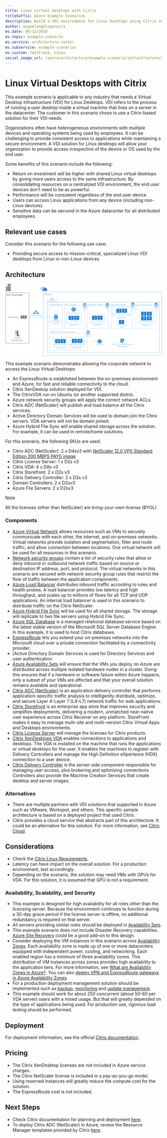 ```yaml
---
title: Linux virtual desktops with Citrix
titleSuffix: Azure Example Scenarios
description: Build a VDI environment for Linux Desktops using Citrix on Azure.
author: miguelangelopereira
ms.date: 09/12/2018
ms.topic: example-scenario
ms.service: architecture-center
ms.subservice: example-scenarios
ms.custom: fasttrack, Linux
social_image_url: /azure/architecture/example-scenario/infrastructure/media/azure-citrix-sample-diagram.png
---
```


# Linux Virtual Desktops with Citrix

This example scenario is applicable to any industry that needs a Virtual Desktop Infrastructure (VDI) for Linux Desktops. VDI refers to the process of running a user desktop inside a virtual machine that lives on a server in the datacenter. The customer in this scenario chose to use a Citrix-based solution for their VDI needs.

Organizations often have heterogeneous environments with multiple devices and operating systems being used by employees. It can be challenging to provide consistent access to applications while maintaining a secure environment. A VDI solution for Linux desktops will allow your organization to provide access irrespective of the device or OS used by the end user.

Some benefits of this scenario include the following:

- Return on investment will be higher with shared Linux virtual desktops by giving more users access to the same infrastructure. By consolidating resources on a centralized VDI environment, the end user devices don't need to be as powerful.
- Performance will be consistent regardless of the end user device.
- Users can access Linux applications from any device (including non-Linux devices).
- Sensitive data can be secured in the Azure datacenter for all distributed employees.

## Relevant use cases

Consider this scenario for the following use case:

- Providing secure access to mission-critical, specialized Linux VDI desktops from Linux or non-Linux devices

## Architecture

[![Diagram of Virtual Desktop Infrastructure architecture](./media/azure-citrix-sample-diagram.png "Architecture Diagram")](./media/azure-citrix-sample-diagram.png#lightbox)

This example scenario demonstrates allowing the corporate network to access the Linux Virtual Desktops:

- An ExpressRoute is established between the on-premises environment and Azure, for fast and reliable connectivity to the cloud.
- Citrix XenDeskop solution deployed for VDI.
- The CitrixVDA run on Ubuntu (or another supported distro).
- Azure network security groups will apply the correct network ACLs.
- Citrix ADC (NetScaler) will publish and load balance all the Citrix services.
- Active Directory Domain Services will be used to domain join the Citrix servers. VDA servers will not be domain joined.
- Azure Hybrid File Sync will enable shared storage across the solution. For example, it can be used in remote/home solutions.

For this scenario, the following SKUs are used:

- Citrix ADC (NetScaler): 2 x D4sv3 with [NetScaler 12.0 VPX Standard Edition 200 MBPS PAYG image](https://azuremarketplace.microsoft.com/pt-br/marketplace/apps/citrix.netscalervpx-120?tab=PlansAndPrice)
- Citrix License Server: 1 x D2s v3
- Citrix VDA: 4 x D8s v3
- Citrix Storefront: 2 x D2s v3
- Citrix Delivery Controller: 2 x D2s v3
- Domain Controllers: 2 x D2sv3
- Azure File Servers: 2 x D2sv3

> [!NOTE]
> All the licenses (other than NetScaler) are bring-your-own-license (BYOL)

### Components

- [Azure Virtual Network](/azure/virtual-network/virtual-networks-overview) allows resources such as VMs to securely communicate with each other, the internet, and on-premises networks. Virtual networks provide isolation and segmentation, filter and route traffic, and allow connection between locations. One virtual network will be used for all resources in this scenario.
- [Network security groups](/azure/virtual-network/security-overview) contain a list of security rules that allow or deny inbound or outbound network traffic based on source or destination IP address, port, and protocol. The virtual networks in this scenario are secured with network security group rules that restrict the flow of traffic between the application components.
- [Azure Load Balancer](/azure/application-gateway/overview) distributes inbound traffic according to rules and health probes. A load balancer provides low latency and high throughput, and scales up to millions of flows for all TCP and UDP applications. An internal load balancer is used in this scenario to distribute traffic on the Citrix NetScaler.
- [Azure Hybrid File Sync](https://github.com/MicrosoftDocs/azure-docs/edit/master/articles/storage/files/storage-sync-files-planning.md) will be used for all shared storage. The storage will replicate to two file servers using Hybrid File Sync.
- [Azure SQL Database](/azure/sql-database/sql-database-technical-overview) is a managed relational database service based on the latest stable version of the Microsoft SQL Server Database Engine. In this example, it is used to host Citrix databases.
- [ExpressRoute](/azure/expressroute/expressroute-introduction) lets you extend your on-premises networks into the Microsoft cloud over a private connection facilitated by a connectivity provider.
- [Active Directory Domain Services is used for Directory Services and user authentication
- [Azure Availability Sets](/azure/virtual-machines/windows/tutorial-availability-sets) will ensure that the VMs you deploy on Azure are distributed across multiple isolated hardware nodes in a cluster. Doing this ensures that if a hardware or software failure within Azure happens, only a subset of your VMs are affected and that your overall solution remains available and operational.
- [Citrix ADC (NetScaler)](https://www.citrix.com/products/citrix-adc) is an application delivery controller that performs application-specific traffic analysis to intelligently distribute, optimize, and secure Layer 4-Layer 7 (L4–L7) network traffic for web applications.
- [Citrix Storefront](https://www.citrix.com/products/citrix-virtual-apps-and-desktops/citrix-storefront.html) is an enterprise app store that improves security and simplifies deployments, delivering a modern, unmatched near-native user experience across Citrix Receiver on any platform. StoreFront makes it easy to manage multi-site and multi-version Citrix Virtual Apps and Desktops environments.
- [Citrix License Server](https://www.citrix.com/buy/licensing/overview.html) will manage the licenses for Citrix products.
- [Citrix XenDesktops VDA](https://docs.citrix.com/en-us/citrix-virtual-apps-desktops-service) enables connections to applications and desktops. The VDA is installed on the machine that runs the applications or virtual desktops for the user. It enables the machines to register with Delivery Controllers and manage the High Definition eXperience (HDX) connection to a user device.
- [Citrix Delivery Controller](https://docs.citrix.com/en-us/xenapp-and-xendesktop/7-15-ltsr/manage-deployment/delivery-controllers) is the server-side component responsible for managing user access, plus brokering and optimizing connections. Controllers also provide the Machine Creation Services that create desktop and server images.

### Alternatives

- There are multiple partners with VDI solutions that supported in Azure such as VMware, Workspot, and others. This specific sample architecture is based on a deployed project that used Citrix.
- Citrix provides a cloud service that abstracts part of this architecture. It could be an alternative for this solution. For more information, see [Citrix Cloud](https://www.citrix.com/products/citrix-cloud).

## Considerations

- Check the [Citrix Linux Requirements](https://docs.citrix.com/en-us/linux-virtual-delivery-agent/current-release/system-requirements).
- Latency can have impact on the overall solution. For a production environment, test accordingly.
- Depending on the scenario, the solution may need VMs with GPUs for VDA. For this solution, it is assumed that GPU is not a requirement.

### Availability, Scalability, and Security

- This example is designed for high availability for all roles other than the licensing server. Because the environment continues to function during a 30-day grace period if the license server is offline, no additional redundancy is required on that server.
- All servers providing similar roles should be deployed in [Availability Sets](/azure/virtual-machines/windows/manage-availability#configure-multiple-virtual-machines-in-an-availability-set-for-redundancy).
- This example scenario does not include Disaster Recovery capabilities. [Azure Site Recovery](/azure/site-recovery/site-recovery-overview) could be a good add-on to this design.
- Consider deploying the VM instances in this scenario across [Availability Zones](/azure/availability-zones/az-overview). Each availability zone is made up of one or more datacenters equipped with independent power, cooling, and networking. Each enabled region has a minimum of three availability zones. This distribution of VM instances across zones provides high availability to the application tiers. For more information, see [What are Availability Zones in Azure?](/azure/availability-zones/az-overview). You can also [deploy VPN and ExpressRoute gateways in Azure Availability Zones](/azure/vpn-gateway/about-zone-redundant-vnet-gateways).
- For a production deployment management solution should be implemented such as [backup](/azure/backup/backup-introduction-to-azure-backup), [monitoring](/azure/monitoring-and-diagnostics/monitoring-overview) and [update management](/azure/automation/automation-update-management).
- This example should work for about 250 concurrent (about 50-60 per VDA server) users with a mixed usage. But that will greatly depended on the type of applications being used. For production use, rigorous load testing should be performed.

## Deployment

For deployment information, see the official [Citrix documentation](https://docs.citrix.com/en-us/citrix-virtual-apps-desktops/install-configure.html).

## Pricing

- The Citrix XenDesktop licenses are not included in Azure service charges.
- The Citrix NetScaler license is included in a pay-as-you-go model.
- Using reserved instances will greatly reduce the compute cost for the solution.
- The ExpressRoute cost is not included.

## Next Steps

- Check Citrix documentation for planning and deployment [here](https://docs.citrix.com/en-us/citrix-virtual-apps-desktops/install-configure).
- To deploy Citrix ADC (NetScaler) in Azure, review the Resource Manager templates provided by Citrix [here](https://github.com/citrix/netscaler-azure-templates).
